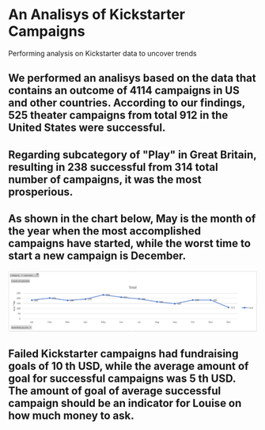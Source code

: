 # An Analisys of Kickstarter Campaigns
Performing analysis on Kickstarter data to uncover trends
## We performed an analisys based on the data that contains an outcome of 4114 campaigns in US and other countries. According to our findings, 525 theater campaigns from total 912 in the United States were successful.
## Regarding subcategory of "Play" in Great Britain, resulting in 238 successful from 314 total number of campaigns, it was the most prosperious.
## As shown in the chart below, May is the month of the year when the most accomplished campaigns have started, while the worst time to start a new campaign is December.
![Chart 1](Capture1.png)
## Failed Kickstarter campaigns had fundraising goals of 10 th USD, while the average amount of goal for successful campaigns was 5 th USD. The amount of goal of average successful campaign should be an indicator for Louise on how much money to ask.
